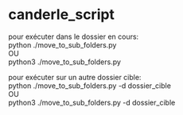 # canderle_script

pour exécuter dans le dossier en cours:<br/>
python ./move_to_sub_folders.py<br/>
OU<br/>
python3 ./move_to_sub_folders.py<br/>

pour exécuter sur un autre dossier cible:<br/>
python ./move_to_sub_folders.py -d dossier_cible<br/>
OU<br/>
python3 ./move_to_sub_folders.py -d dossier_cible<br/>

